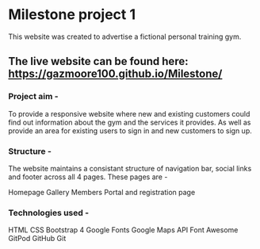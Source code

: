 # Milestone project 1

This website was created to advertise a fictional personal training gym.

## The live website can be found here: https://gazmoore100.github.io/Milestone/

### Project aim -

To provide a responsive website where new and existing customers could find out information about the gym and the services it provides. As well as provide an area for existing users to sign in and new customers to sign up. 

### Structure -

The website maintains a consistant structure of navigation bar, social links and footer across all 4 pages. These pages are -

Homepage
Gallery
Members Portal
and registration page

### Technologies used - 

HTML
CSS
Bootstrap 4
Google Fonts
Google Maps API
Font Awesome
GitPod
GitHub
Git
### 

